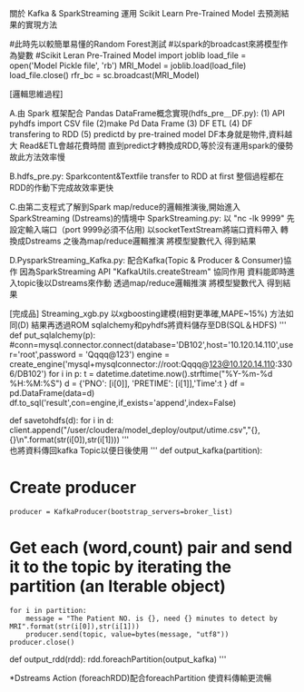 關於 Kafka & SparkStreaming 運用 Scikit Learn Pre-Trained Model 去預測結果的實現方法

#此時先以較簡單易懂的Random Forest測試
#以spark的broadcast來將模型作為變數
#Scikit Leran Pre-Trained Model
import joblib
load_file = open('Model Pickle file', 'rb')
MRI_Model = joblib.load(load_file)
load_file.close()
rfr_bc = sc.broadcast(MRI_Model)





[邏輯思維過程]

A.由 Spark 框架配合 Pandas DataFrame概念實現(hdfs_pre＿DF.py):
(1) API pyhdfs import CSV file
(2)make Pd Data Frame 
(3) DF ETL 
(4) DF transfering to RDD 
(5) predictd by pre-trained model
DF本身就是物件,資料越大 Read&ETL會越花費時間  直到predict才轉換成RDD,等於沒有運用spark的優勢 故此方法效率慢


B.hdfs_pre.py:
Sparkcontent&Textfile transfer to RDD at first
整個過程都在RDD的作動下完成故效率更快


C.由第二支程式了解到Spark map/reduce的邏輯推演後,開始進入SparkStreaming (Dstreams)的情境中
SparkStreaming.py:
以 "nc -lk 9999" 先設定輸入端口（port 9999必須不佔用)
以socketTextStream將端口資料帶入 轉換成Dstreams
之後為map/reduce邏輯推演 將模型變數代入 得到結果


D.PysparkStreaming_Kafka.py:
配合Kafka(Topic & Producer & Consumer)協作
因為SparkStreaming API "KafkaUtils.createStream" 協同作用
資料能即時進入topic後以Dstreams來作動 
透過map/reduce邏輯推演 將模型變數代入 得到結果

[完成品]
Streaming_xgb.py
以xgboosting建模(相對更準確,MAPE~15%)
方法如同(D)
結果再透過ROM sqlalchemy和pyhdfs將資料儲存至DB(SQL＆HDFS)
'''
def put_sqlalchemy(p):
    #conn=mysql.connector.connect(database='DB102',host='10.120.14.110',user='root',password = 'Qqqq@123')
    engine = create_engine('mysql+mysqlconnector://root:Qqqq@123@10.120.14.110:3306/DB102')
    for i in p:
        t = datetime.datetime.now().strftime("%Y-%m-%d %H:%M:%S")
        d = {'PNO': [i[0]], 'PRETIME': [i[1]],'Time':t }
        df = pd.DataFrame(data=d)
        df.to_sql('result',con=engine,if_exists='append',index=False)
        
        
def savetohdfs(d):
    for i in d:
        client.append("/user/cloudera/model_deploy/output/utime.csv","{},{}\n".format(str(i[0]),str(i[1])))
'''     
也將資料傳回kafka Topic以便日後使用
'''
def output_kafka(partition):
# Create producer
    producer = KafkaProducer(bootstrap_servers=broker_list)
# Get each (word,count) pair and send it to the topic by iterating the partition (an Iterable object)
    for i in partition:
        message = "The Patient NO. is {}, need {} minutes to detect by MRI".format(str(i[0]),str(i[1]))
        producer.send(topic, value=bytes(message, "utf8"))
    producer.close()


def output_rdd(rdd):
    rdd.foreachPartition(output_kafka)
'''

*Dstreams Action (foreachRDD)配合foreachPartition 使資料傳輸更流暢



